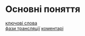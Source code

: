 # Основні поняття
[ключові слова](./keywords/index.md)  
[фази трансляції](./phases_of_translation.md)
[коментарі](./comments.md)
